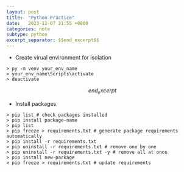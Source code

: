 ```yaml
---
layout: post
title:  "Python Practice"
date:   2023-12-07 21:55 +0800
categories: note
subtype: python
excerpt_separator: $$end_excerpt$$
---
```

- Create virual environment for isolation
```console
> py -m venv your_env_name
> your_env_name\Scripts\activate
> deactivate
```
$$end_excerpt$$
- Install packages
```console
> pip list # check packages installed
> pip install package-name
> pip list
> pip freeze > requirements.txt # generate package requirements automatically
> pip install -r requirements.txt
> pip uninstall -r requirements.txt # remove one by one
> pip uninstall -r requirements.txt -y # remove all at once
> pip install new-package
> pip freeze > requirements.txt # update requirements
``` 
